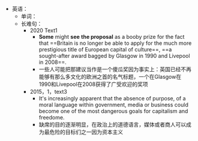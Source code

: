 - 英语：
	- 单词：
	- 长难句：
		- 2020 Text1
			- **Some** might **see** **the proposal** as a booby prize for the fact that ==Britain is no longer be able to apply for the much more prestigious title of European capital of culture==, ==a sought-after award bagged by Glasgow in 1990 and Livepool in 2008==.
			- 一些人可能把那建议当作是一个傻瓜奖因为事实上：英国已经不再能够有那么多文化的欧洲之首的名气标题，一个在Glasgow在1990和Livepool在2008获得了广受欢迎的奖项
		- 2015，1，text3
			- It's increasingly apparent that the absence of purpose, of a moral language within government, media or business could become one of the most dangerous goals for capitalism and freedome.
			- 缺席的目的逐渐明显，在政治上的道德语言，媒体或者商人可以成为最危险的目标们之一因为资本主义